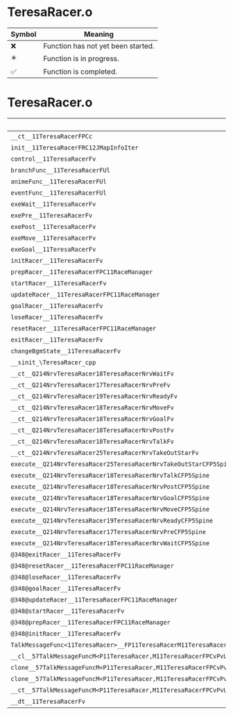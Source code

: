 # TeresaRacer.o
| Symbol | Meaning 
| ------------- | ------------- 
| :x: | Function has not yet been started. 
| :eight_pointed_black_star: | Function is in progress. 
| :white_check_mark: | Function is completed. 


# TeresaRacer.o
| Symbol | Decompiled? |
| ------------- | ------------- |
| `__ct__11TeresaRacerFPCc` | :x: |
| `init__11TeresaRacerFRC12JMapInfoIter` | :x: |
| `control__11TeresaRacerFv` | :x: |
| `branchFunc__11TeresaRacerFUl` | :x: |
| `animeFunc__11TeresaRacerFUl` | :x: |
| `eventFunc__11TeresaRacerFUl` | :x: |
| `exeWait__11TeresaRacerFv` | :x: |
| `exePre__11TeresaRacerFv` | :x: |
| `exePost__11TeresaRacerFv` | :x: |
| `exeMove__11TeresaRacerFv` | :x: |
| `exeGoal__11TeresaRacerFv` | :x: |
| `initRacer__11TeresaRacerFv` | :x: |
| `prepRacer__11TeresaRacerFPC11RaceManager` | :x: |
| `startRacer__11TeresaRacerFv` | :x: |
| `updateRacer__11TeresaRacerFPC11RaceManager` | :x: |
| `goalRacer__11TeresaRacerFv` | :x: |
| `loseRacer__11TeresaRacerFv` | :x: |
| `resetRacer__11TeresaRacerFPC11RaceManager` | :x: |
| `exitRacer__11TeresaRacerFv` | :x: |
| `changeBgmState__11TeresaRacerFv` | :x: |
| `__sinit_\TeresaRacer_cpp` | :x: |
| `__ct__Q214NrvTeresaRacer18TeresaRacerNrvWaitFv` | :x: |
| `__ct__Q214NrvTeresaRacer17TeresaRacerNrvPreFv` | :x: |
| `__ct__Q214NrvTeresaRacer19TeresaRacerNrvReadyFv` | :x: |
| `__ct__Q214NrvTeresaRacer18TeresaRacerNrvMoveFv` | :x: |
| `__ct__Q214NrvTeresaRacer18TeresaRacerNrvGoalFv` | :x: |
| `__ct__Q214NrvTeresaRacer18TeresaRacerNrvPostFv` | :x: |
| `__ct__Q214NrvTeresaRacer18TeresaRacerNrvTalkFv` | :x: |
| `__ct__Q214NrvTeresaRacer25TeresaRacerNrvTakeOutStarFv` | :x: |
| `execute__Q214NrvTeresaRacer25TeresaRacerNrvTakeOutStarCFP5Spine` | :x: |
| `execute__Q214NrvTeresaRacer18TeresaRacerNrvTalkCFP5Spine` | :x: |
| `execute__Q214NrvTeresaRacer18TeresaRacerNrvPostCFP5Spine` | :x: |
| `execute__Q214NrvTeresaRacer18TeresaRacerNrvGoalCFP5Spine` | :x: |
| `execute__Q214NrvTeresaRacer18TeresaRacerNrvMoveCFP5Spine` | :x: |
| `execute__Q214NrvTeresaRacer19TeresaRacerNrvReadyCFP5Spine` | :x: |
| `execute__Q214NrvTeresaRacer17TeresaRacerNrvPreCFP5Spine` | :x: |
| `execute__Q214NrvTeresaRacer18TeresaRacerNrvWaitCFP5Spine` | :x: |
| `@348@exitRacer__11TeresaRacerFv` | :x: |
| `@348@resetRacer__11TeresaRacerFPC11RaceManager` | :x: |
| `@348@loseRacer__11TeresaRacerFv` | :x: |
| `@348@goalRacer__11TeresaRacerFv` | :x: |
| `@348@updateRacer__11TeresaRacerFPC11RaceManager` | :x: |
| `@348@startRacer__11TeresaRacerFv` | :x: |
| `@348@prepRacer__11TeresaRacerFPC11RaceManager` | :x: |
| `@348@initRacer__11TeresaRacerFv` | :x: |
| `TalkMessageFunc<11TeresaRacer>__FP11TeresaRacerM11TeresaRacerFPCvPvUl_b_57TalkMessageFuncM<P11TeresaRacer,M11TeresaRacerFPCvPvUl_b>` | :x: |
| `__cl__57TalkMessageFuncM<P11TeresaRacer,M11TeresaRacerFPCvPvUl_b>CFUl` | :x: |
| `clone__57TalkMessageFuncM<P11TeresaRacer,M11TeresaRacerFPCvPvUl_b>CFv` | :x: |
| `clone__57TalkMessageFuncM<P11TeresaRacer,M11TeresaRacerFPCvPvUl_b>CFP7JKRHeap` | :x: |
| `__ct__57TalkMessageFuncM<P11TeresaRacer,M11TeresaRacerFPCvPvUl_b>FRC57TalkMessageFuncM<P11TeresaRacer,M11TeresaRacerFPCvPvUl_b>` | :x: |
| `__dt__11TeresaRacerFv` | :x: |
